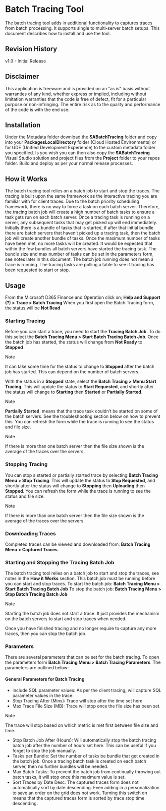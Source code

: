 # Batch Tracing Tool
The batch tracing tool adds in additional functionality to captures traces from batch processing. It supports single to multi-server batch setups. This document describes how to install and use the tool. 

## Revision History
v1.0 - Initial Release

## Disclaimer
This application is freeware and is provided on an "as is" basis without warranties of any kind, whether express or implied, including without limitation warranties that the code is free of defect, fit for a particular purpose or non-infringing.  The entire risk as to the quality and performance of the code is with the end use.
## Installation
Under the Metadata folder download the **SABatchTracing** folder and copy into your **PackagesLocalDirectory** folder (Cloud Hosted Environments) or for UDE (Unified Development Experience) to the custom metadata folder you specified. 
Is you wish you can then also copy the **SABatchTracing** Visual Studio solution and project files from the **Project** folder to your repos folder.
Build and deploy as per your normal release processes.
##  How it Works
The batch tracing tool relies on a batch job to start and stop the traces. The tracing is built upon the same framework as the interactive tracing you are familiar with for client traces.
Due to the batch priority scheduling framework, there is no way to force a task on each batch server. Therefore, the tracing batch job will create a high number of batch tasks to ensure a task gets run on each batch server. Once a tracing task is running on a server, any subsequent tasks that may get picked up will end immediately. Initially there is a bundle of tasks that is started, if after that initial bundle there are batch servers that haven’t picked up a tracing task, then the batch job will create another bundle of tasks. Once the maximum number of tasks have been met, no more tasks will be created. It would be expected that within the few bundles all batch servers have started the tracing task. The bundle size and max number of tasks can be set in the parameters form, see notes later in this document.
The batch job running does not mean a trace is running. The tracing tasks are polling a table to see if tracing has been requested to start or stop. 

## Usage
From the Microsoft D365 Finance and Operation click on; **Help and Support (?) > Trace > Batch Tracing**
When you first open the Batch Tracing form, the status will be **Not Read**
### Starting Tracing
Before you can start a trace, you need to start the **Tracing Batch Job**. To do this select the **Batch Tracing  Menu > Start Batch Tracing Batch Job**.
Once the batch job has started, the status will change from **Not Ready** to **Stopped**
> [!NOTE]  
> It can take some time for the status to change to **Stopped** after the batch job has started. This can depend on the number of batch servers.

With the status in a **Stopped** state, select the **Batch Tracing > Menu Start Tracing**.
This will update the status to **Start Requested**, and shortly after the status will change to **Starting** then **Started** or **Partially Started**. 
> [!NOTE]  
> **Partially Started**, means that the trace task couldn’t be started on some of the batch servers. See the troubleshooting section below on how to prevent this. 
You can refresh the form while the trace is running to see the status and file size.

> [!NOTE]  
> If there is more than one batch server then the file size shown is the average of the traces over the servers.

### Stopping Tracing
You can stop a started or partially started trace by selecting **Batch Tracing  Menu > Stop Tracing**.
This will update the status to **Stop Requested**, and shortly after the status will change to **Stopping** then **Uploading** then **Stopped**.
You can refresh the form while the trace is running to see the status and file size. 
> [!NOTE]  
> If there is more than one batch server then the file size shown is the average of the traces over the servers.

### Downloading Traces
Completed traces can be viewed and downloaded from: **Batch Tracing  Menu > Captured Traces**.
### Starting and Stopping the Tracing Batch Job
The batch tracing tool relies on a batch job to start and stop the traces, see notes in the **How it Works** section. This batch job must be running before you can start and stop traces. 
To start the batch job: **Batch Tracing  Menu > Start Batch Tracing Batch Job**
To stop the batch job: **Batch Tracing  Menu > Stop Batch Tracing Batch Job**
> [!NOTE]  
> Starting the batch job does not start a trace. It just provides the mechanism on the batch servers to start and stop traces when needed.

Once you have finished tracing and no longer require to capture any more traces, then you can stop the batch job.

### Parameters
There are several parameters that can be set for the batch tracing. To open the parameters form **Batch Tracing  Menu > Batch Tracing Parameters**.
The parameters are outlined below:
 
#### General Parameters for Batch Tracing
 - Include SQL parameter values: As per the client tracing, will capture SQL parameter values in the trace.
 - Stop Tracing After (Mins): Trace will stop after the time set here
 - Max Trace File Size (MB): Trace will stop once the file size has been set. 
> [!NOTE]  
> The trace will stop based on which metric is met first between file size and time. 

 - Stop Batch Job After (Hours): Will automatically stop the batch tracing batch job after the number of hours set here. This can be useful if you forget to stop the job manually.
 - Tasks per Bundle: Set the number of tasks be bundle that get created in the batch job. Once a tracing batch task is created on each batch server, then no further bundles will be needed.
 - Max Batch Tasks: To prevent the batch job from continually throwing out batch tasks, it will stop once this maximum value is set.
 - Sort Traces by Date Desc: The captured traces form does not automatically sort by date descending. Even adding in a personalization to save an order on the grid does not work. Turning this switch on means that the captured traces form is sorted by trace stop time descending.


